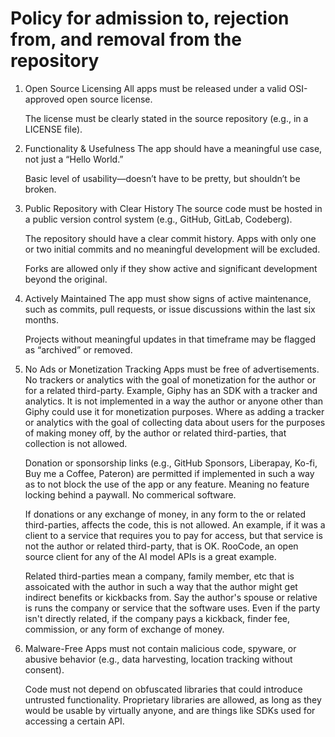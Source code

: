 # Policy for admission to, rejection from, and removal from the repository

1. Open Source Licensing
    All apps must be released under a valid OSI-approved open source license.

    The license must be clearly stated in the source repository (e.g., in a LICENSE file).

2. Functionality & Usefulness
    The app should have a meaningful use case, not just a “Hello World.”

    Basic level of usability—doesn’t have to be pretty, but shouldn’t be broken.

3. Public Repository with Clear History
    The source code must be hosted in a public version control system (e.g., GitHub, GitLab, Codeberg).

    The repository should have a clear commit history. Apps with only one or two initial commits and no meaningful development will be excluded.

    Forks are allowed only if they show active and significant development beyond the original.

4. Actively Maintained
    The app must show signs of active maintenance, such as commits, pull requests, or issue discussions within the last six months.

    Projects without meaningful updates in that timeframe may be flagged as “archived” or removed.

5. No Ads or Monetization Tracking
    Apps must be free of advertisements. No trackers or analytics with the goal of monetization for the author or for a related third-party. Example, Giphy has an SDK with a tracker and analytics. It is not implemented in a way the author or anyone other than Giphy could use it for monetization purposes. Where as adding a tracker or analytics with the goal of collecting data about users for the purposes of making money off, by the author or related third-parties, that collection is not allowed.

    Donation or sponsorship links (e.g., GitHub Sponsors, Liberapay, Ko-fi, Buy me a Coffee, Pateron) are permitted if implemented in such a way as to not block the use of the app or any feature. Meaning no feature locking behind a paywall. No commerical software.

    If donations or any exchange of money, in any form to the or related third-parties, affects the code, this is not allowed. An example, if it was a client to a service that requires you to pay for access, but that service is not the author or related third-party, that is OK. RooCode, an open source client for any of the AI model APIs is a great example.

    Related third-parties mean a company, family member, etc that is assoicated with the author in such a way that the author might get indirect benefits or kickbacks from. Say the author's spouse or relative is runs the company or service that the software uses. Even if the party isn't directly related, if the company pays a kickback, finder fee, commission, or any form of exchange of money.

6. Malware-Free
    Apps must not contain malicious code, spyware, or abusive behavior (e.g., data harvesting, location tracking without consent).

    Code must not depend on obfuscated libraries that could introduce untrusted functionality. Proprietary libraries are allowed, as long as they would be usable by virtually anyone, and are things like SDKs used for accessing a certain API.
